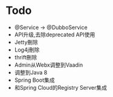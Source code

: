 Todo
================

* @Service -> @DubboService
* API升级,去除deprecated API使用
* Jetty刪除
* Log4j刪除
* thrift刪除
* Admin从Webx调整到Vaadin
* 调整到Java 8
* Spring Boot集成
* 和Spring Cloud的Registry Server集成